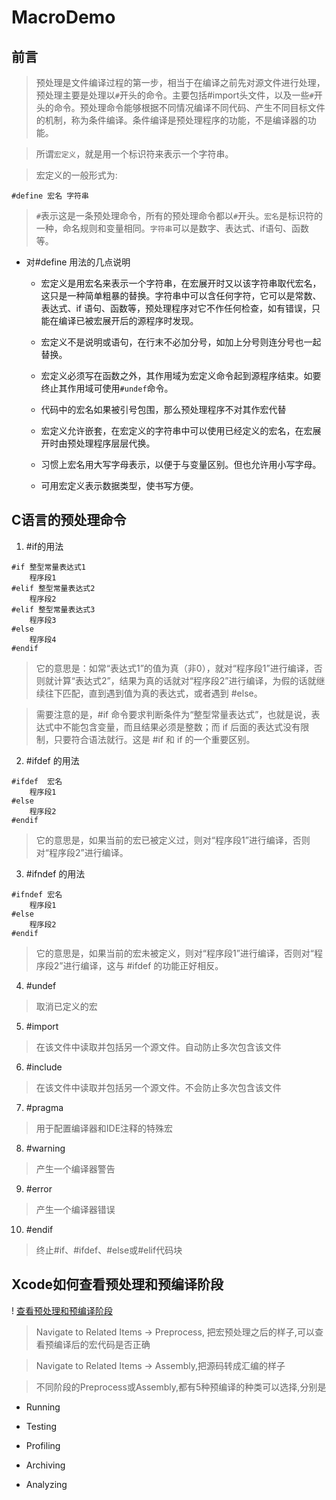 # MacroDemo

## 前言

> 预处理是文件编译过程的第一步，相当于在编译之前先对源文件进行处理，预处理主要是处理以`#`开头的命令。主要包括#import头文件，以及一些`#`开头的命令。预处理命令能够根据不同情况编译不同代码、产生不同目标文件的机制，称为条件编译。条件编译是预处理程序的功能，不是编译器的功能。

> 所谓`宏定义`，就是用一个标识符来表示一个字符串。

> 宏定义的一般形式为:

```
#define 宏名 字符串
```

> `#`表示这是一条预处理命令，所有的预处理命令都以`#`开头。`宏名`是标识符的一种，命名规则和变量相同。`字符串`可以是数字、表达式、if语句、函数等。 

* 对#define 用法的几点说明

    -  宏定义是用宏名来表示一个字符串，在宏展开时又以该字符串取代宏名，这只是一种简单粗暴的替换。字符串中可以含任何字符，它可以是常数、表达式、if 语句、函数等，预处理程序对它不作任何检查，如有错误，只能在编译已被宏展开后的源程序时发现。
    
    - 宏定义不是说明或语句，在行末不必加分号，如加上分号则连分号也一起替换。
    
    - 宏定义必须写在函数之外，其作用域为宏定义命令起到源程序结束。如要终止其作用域可使用`#undef`命令。
    
    - 代码中的宏名如果被引号包围，那么预处理程序不对其作宏代替
    
    - 宏定义允许嵌套，在宏定义的字符串中可以使用已经定义的宏名，在宏展开时由预处理程序层层代换。
    
    - 习惯上宏名用大写字母表示，以便于与变量区别。但也允许用小写字母。
    
    - 可用宏定义表示数据类型，使书写方便。

## C语言的预处理命令

1. #if的用法

```
#if 整型常量表达式1
    程序段1
#elif 整型常量表达式2
    程序段2
#elif 整型常量表达式3
    程序段3
#else
    程序段4
#endif
```

> 它的意思是：如常“表达式1”的值为真（非0），就对“程序段1”进行编译，否则就计算“表达式2”，结果为真的话就对“程序段2”进行编译，为假的话就继续往下匹配，直到遇到值为真的表达式，或者遇到 #else。

> 需要注意的是，#if 命令要求判断条件为“整型常量表达式”，也就是说，表达式中不能包含变量，而且结果必须是整数；而 if 后面的表达式没有限制，只要符合语法就行。这是 #if 和 if 的一个重要区别。

2. #ifdef 的用法

```
#ifdef  宏名
    程序段1
#else
    程序段2
#endif
```

> 它的意思是，如果当前的宏已被定义过，则对“程序段1”进行编译，否则对“程序段2”进行编译。

3. #ifndef 的用法

```
#ifndef 宏名
    程序段1 
#else 
    程序段2 
#endif
```

> 它的意思是，如果当前的宏未被定义，则对“程序段1”进行编译，否则对“程序段2”进行编译，这与 #ifdef 的功能正好相反。

4. #undef

> 取消已定义的宏

5. #import

> 在该文件中读取并包括另一个源文件。自动防止多次包含该文件

6. #include 

> 在该文件中读取并包括另一个源文件。不会防止多次包含该文件

7. #pragma 

> 用于配置编译器和IDE注释的特殊宏 

8. #warning

> 产生一个编译器警告

9. #error

> 产生一个编译器错误

10. #endif

> 终止#if、#ifdef、#else或#elif代码块


## Xcode如何查看预处理和预编译阶段

 ! [查看预处理和预编译阶段](https://github.com/wenjiehe/MacroDemo/blob/master/MacroDemo/macro.png)

> Navigate to Related Items -> Preprocess, 把宏预处理之后的样子,可以查看预编译后的宏代码是否正确

> Navigate to Related Items -> Assembly,把源码转成汇编的样子

> 不同阶段的Preprocess或Assembly,都有5种预编译的种类可以选择,分别是

 - Running
 
 - Testing
 
 - Profiling
 
 - Archiving
 
 - Analyzing
